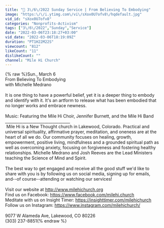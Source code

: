 ```yaml
---
title: "🔴 3\/6\/2022 Sunday Service | From Believing To Embodying"
image: "https:\/\/i.ytimg.com\/vi\/sXox0U7ofv8\/hqdefault.jpg"
vid_id: "sXox0U7ofv8"
categories: "Nonprofits-Activism"
tags: ["3\/6\/2022","Sunday","Service"]
date: "2022-03-06T23:18:27+03:00"
vid_date: "2022-03-06T18:19:09Z"
duration: "PT1H22M22S"
viewcount: "812"
likeCount: "11"
dislikeCount: ""
channel: "Mile Hi Church"
---
```

{% raw %}Sun., March 6<br />From Believing To Embodying<br />with Michelle Medrano<br /><br />It is one thing to have a powerful belief, yet it is a deeper thing to embody and identify with it. It's an artform to release what has been embodied that no longer works and embrace newness.<br /><br />Music: Featuring the Mile Hi Choir, Jennifer Burnett, and the Mile Hi Band<br />_________________________________ <br /> Mile Hi is a New Thought church in Lakewood, Colorado. Practical and universal spirituality, affirmative prayer, meditation, and oneness are at the heart of all we do. Our community focuses on healing, growth, empowerment, positive living, mindfulness and a grounded spiritual path as well as overcoming anxiety, focusing on forgiveness and fostering healthy relationships. Michelle Medrano and Josh Reeves are the Lead Ministers teaching the Science of Mind and Spirit.<br /><br />The best way to get engaged and receive all the good stuff we'd like to share with you is by following us on social media, signing up for emails, and--of course--attending or watching our services!<br /><br />Visit our website at <a rel="nofollow" target="blank" href="http://www.milehichurch.org">http://www.milehichurch.org</a><br />Find us on Facebook: <a rel="nofollow" target="blank" href="https://www.facebook.com/milehi.church">https://www.facebook.com/milehi.church</a><br />Meditate with us on Insight Timer: <a rel="nofollow" target="blank" href="https://insighttimer.com/milehichurch">https://insighttimer.com/milehichurch</a><br />Follow us on Instagram: <a rel="nofollow" target="blank" href="https://www.instagram.com/milehichurch/">https://www.instagram.com/milehichurch/</a><br /><br />9077 W Alameda Ave, Lakewood, CO 80226<br />(303) 237-8851{% endraw %}
